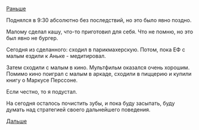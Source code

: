 [Раньше](2019.07.01.md)

Поднялся в 9:30 абсолютно без последствий, но это было явно поздно.

Малому сделал кашу, что-то приготовил для себя. Что не помню, но это был явно не бургер.

Сегодня из сделанного: сходил в парикмахерскую.
Потом, пока ЕФ с малым ездили к Аньке - медитировал.

Затем сходили с малым в кино. Мультфильм оказался очень хорошим. Помимо кино поиграл с малым в аркаде, сходили в пиццерию и купили книгу о Маркусе Перссоне.

Если честно, то я подустал.

На сегодня осталось почистить зубы, и пока буду засыпать, буду думать над стратегией своего дальнейшего поведения.

[Дальше](2019.07.03.md)